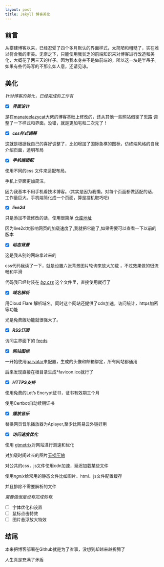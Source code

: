 ```yaml
---
layout: post
title: Jekyll 博客美化
---
```

## 前言
从搭建博客以来，已经忍受了四个多月默认的界面样式，太简陋和粗糙了，实在难以符合我的审美。无奈之下，只能使用我贫乏的前端知识来对博客进行改造和美化，大概花了两三天的样子。因为我本身并不是做前端的，所以这一块是半吊子。如果有些代码写的不那么如人意，还请见谅。

## 美化
*针对博客的美化，已经完成的工作有*

- [x] ***界面设计***

是在[manateelazycat](https://manateelazycat.github.io/)大佬的博客基础上修改的，还从其他一些网站借鉴了思路
调整了一下样式和界面。没错，就是更加宅和二次元了！

- [x] ***css样式调整***

这就是根据我自己的喜好调整了，比如增加了国际象棋的图标，仿终端风格的自我介绍页面，透明布局

- [x] ***手机端适配***

使用不同的css 文件来适配布局。 

手机上界面更加简洁。 

因为我基本不用手机看技术博客。(其实是因为我懒。对每个页面都做适配的话，工作量巨大。手机端简化成一个页面，算是投机取巧吧)

- [x] ***live2d***

只是添加不做修改的话，使用很简单 [仓库地址](https://github.com/stevenjoezhang/live2d-widget)

因为live2d太影响网页的加载速度了,我就把它删了,如果需要可以查看一下以前的版本

- [x] ***动态背景***

这是我从别的网站拿过来的

css代码我读了一下，就是设置六张背景图片轮询来放大加载 ，不过效果做的很流畅和平滑

代码我已经封装在 [*bg.css*](../../../styles/bg.css) 这个文件里，直接使用就行了


- [x]  ***域名解析***

用Cloud Flare 解析域名，同时这个网站还提供了cdn加速，访问统计，https加密等功能

光是免费版功能就很强大了。

- [x] ***RSS订阅***

访问主界面下的 [feeds](../../../feed.xml)

- [x] ***网站图标***

一开始使用[garvatar](https://en.gravatar.com)来配置，生成的头像和邮箱绑定，所有网站都通用

后来发现直接在根目录生成*favicon.ico就行了

- [x] ***HTTPS支持***

使用免费的Let’s Encrypt证书，证书有效期三个月

使用Certbot自动续期证书

- [x] ***播放音乐***

替换网页音乐播放器为Aplayer,至少比网易云外链好用

- [x] ***访问速度优化***

使用 [gtmetrix](https://gtmetrix.com/)对网站进行测速和优化


对加载时间过长的图片[无损压缩](https://tinypng.com/)

对公共的css，js文件使用cdn加速，延迟加载某些文件

使用*ngnix*给常用的静态文件比如图片、html、js文件配置缓存

并且排除不需要解析的文件

*需要做但是没有完成的有:*

- [ ] 字体优化和设置
- [ ] 鼠标点击特效
- [ ] 图片悬浮放大特效

## 结尾

本来把博客部署在Github就是为了省事，没想到却越来越折腾了

人生真是充满了矛盾
